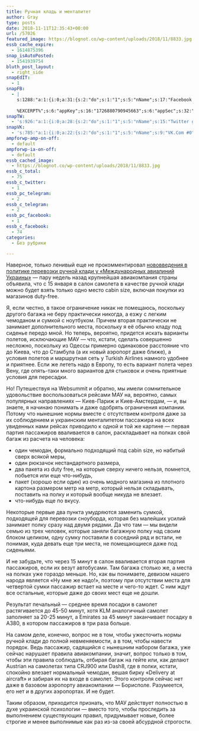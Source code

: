 ```yaml
---
title: Ручная кладь и менталитет
author: Gray
type: posts
date: 2018-11-11T12:35:43+00:00
url: /57026
featured_image: https://blognot.co/wp-content/uploads/2018/11/8833.jpg
essb_cache_expire:
  - 1614875396
snap_isAutoPosted:
  - 1541939754
bluth_post_layout:
  - right_side
snapEdIT:
  - 1
snapFB:
  - |
    s:1288:"a:1:{i:0;a:31:{s:2:"do";s:1:"1";s:5:"nName";s:17:"Facebook personal";s:9:"msgFormat";s:20:"%TITLE%
    
    %EXCERPT%";s:6:"appKey";s:16:"1726880790945663";s:6:"appSec";s:32:"9915e38ff56996512e9713516c208c4d";s:8:"postType";s:1:"A";s:7:"fltrsOn";i:0;s:5:"fltrs";a:0:{}s:7:"proxyOn";i:0;s:7:"useSURL";i:0;s:1:"v";i:350;s:3:"tpt";s:0:"";s:11:"attachVideo";s:1:"N";s:6:"imgUpl";s:1:"T";s:10:"riComments";s:1:"1";s:12:"riCommentsAA";s:1:"1";s:4:"uMsg";s:0:"";s:11:"accessToken";s:173:"EAAYilsQdH38BAGbBWNeledCJfoCAbh3ym4AOo7xEODbekVAReIRhhi0LAnzPFNAwaat0Tr1xSJoAvsAFJk0GUGmV2bqZBhT8qI3VwPtz681jKSyEZAIsTKbzUciHsYWcVzInMTeIEJAXIR5anW46o6j9lA64XdLsvmYOjvegZDZD";s:8:"authUser";s:17:"10212468541884244";s:12:"authUserName";s:29:"Сергей Петренко";s:4:"pgID";s:32:"133222213376133_2180551841976483";s:9:"wpImgSize";s:4:"full";s:15:"pageAccessToken";s:176:"EAAYilsQdH38BAArYgqPRN5Wkz8N7LbEeqSIxC3YgROS4wqFWGbWukrZAbZC3z29OUDS9aG6y2h0W58mSyspXyC6aBd8RGJaMJlT7C9ortS4TT31ZBIvo0g5meW1hqZBhrwyhi1lmelpiXeH7UBmA6a6BHdHcPFBvFiL4WBZB4NwZDZD";s:8:"isPosted";s:1:"1";s:7:"postURL";s:62:"http://www.facebook.com/133222213376133/posts/2180551841976483";s:5:"pDate";s:19:"2018-11-11 12:35:53";s:9:"isAutoImg";s:1:"A";s:8:"imgToUse";s:0:"";s:9:"isAutoURL";s:1:"A";s:8:"urlToUse";s:0:"";s:4:"doFB";i:0;}}";
snapTW:
  - 's:926:"a:1:{i:0;a:28:{s:2:"do";s:1:"1";s:5:"nName";s:15:"Twitter gray_ru";s:9:"msgFormat";s:14:"%TITLE%  %URL%";s:6:"appKey";s:21:"TtnkhV5ieh7aGiSY4OoJQ";s:6:"appSec";s:41:"HFj5WK0WRg2zQs87LI37ZGRCriUhl7f6tO7YrFVuk";s:7:"fltrsOn";i:0;s:5:"fltrs";a:0:{}s:7:"proxyOn";i:0;s:7:"useSURL";i:0;s:1:"v";i:350;s:5:"twURL";s:27:"https://twitter.com/gray_ru";s:11:"accessToken";s:50:"8518642-cnreXiVT5UwLikpn799CLpoo1W61fufZeTA4z39PIi";s:14:"accessTokenSec";s:45:"36nJUfLC6ZS1VLbdK44CrCxDUIE5u1wYJEQCYnKoKXAUs";s:5:"tw140";i:0;s:10:"riComments";s:1:"1";s:11:"riCommentsM";s:1:"1";s:12:"riCommentsAA";s:1:"1";s:8:"attchImg";s:1:"1";s:9:"wpImgSize";s:4:"full";s:8:"isPosted";s:1:"1";s:4:"pgID";s:19:"1061598388796514304";s:7:"postURL";s:54:"https://twitter.com/gray_ru/status/1061598388796514304";s:5:"pDate";s:19:"2018-11-11 12:35:54";s:9:"isAutoImg";s:1:"A";s:8:"imgToUse";s:0:"";s:9:"isAutoURL";s:1:"A";s:8:"urlToUse";s:0:"";s:4:"doTW";i:0;}}";'
snapVK:
  - 's:785:"a:1:{i:0;a:22:{s:2:"do";s:1:"1";s:5:"nName";s:9:"VK.Com #0";s:9:"msgFormat";s:9:"%EXCERPT%";s:8:"postType";s:1:"I";s:7:"fltrsOn";i:0;s:5:"fltrs";a:0:{}s:7:"proxyOn";i:0;s:7:"useSURL";i:0;s:1:"v";i:350;s:3:"url";s:22:"https://vk.com/gray_ru";s:5:"appID";s:7:"2004042";s:4:"pgID";s:7:"gray_ru";s:8:"authResp";s:159:"https://oauth.vk.com/blank.html#access_token=7c266a94fb1122969e25b20763c347a5bc800e03810fc03ac8d80b4ada40944a2b4a9800ea2c258865182&expires_in=0&user_id=1003673";s:9:"wpImgSize";s:4:"full";s:12:"appAuthToken";s:85:"7c266a94fb1122969e25b20763c347a5bc800e03810fc03ac8d80b4ada40944a2b4a9800ea2c258865182";s:11:"appAuthUser";s:7:"1003673";s:7:"pgIntID";s:7:"1003673";s:9:"isAutoImg";s:1:"A";s:8:"imgToUse";s:0:"";s:9:"isAutoURL";s:1:"A";s:8:"urlToUse";s:0:"";s:4:"doVK";i:0;}}";'
ampforwp-amp-on-off:
  - default
ampforwp-ia-on-off:
  - default
essb_cached_image:
  - https://blognot.co/wp-content/uploads/2018/11/8833.jpg
essb_c_total:
  - 75
essb_c_twitter:
  - 1
essb_pc_telegram:
  - 2
essb_c_telegram:
  - 2
essb_pc_facebook:
  - 1
essb_c_facebook:
  - 74
categories:
  - Без рубрики

---
```








Наверное, только ленивый еще не прокомментировал [нововведения в политике перевозки ручной клади у &#171;Международных авиалиний Украины&#187;][1] — пару недель назад крупнейшая авиакомпания страны объявила, что с 15 января в салон самолета в качестве ручной клади можно будет взять только одно место cabin size, включая покупки из магазинов duty-free. 

Я, если честно, в такое ограничение никак не помещаюсь, поскольку другого багажа не беру практически никогда, а езжу с легким чемоданом и сумкой с ноутбуком. Причем вторая практически не занимает дополнительного места, поскольку я её обычно кладу под сиденье передо мной. Но теперь, вероятно, придется искать варианты полетов, исключающие МАУ — что, кстати, сделать совершенно несложно, поскольку из Одессы примерно одинаковое расстояние что до Киева, что до Стамбула (а их новый аэропорт даже ближе), а условия полетов и маршрутная сеть у Turkish Airlines намного удобнее и приятнее. Если же лететь надо в Европу, то есть вариант полета через Вену, где опять-таки много вариантов для стыковок и очень приятные условия для пересадки.

Но! Путешествуя на Websummit и обратно, мы имели сомнительное удовольствие воспользоваться рейсами МАУ на, вероятно, самых популярных направлениях — Киев-Париж и Киев-Амстердам, — и, вы знаете, я начинаю понимать и даже одобрять ограничения компании. Потому что нынешние нормы вместе с отсутствием контроля даже за их соблюдением и украинским менталитетом пассажира на всех увиденных нами рейсах приводило к одной и той же картине — первая партия пассажиров вваливается в салон, раскладывает на полках свой багаж из расчета на человека:

  * один чемодан, формально подходящий под cabin size, но набитый сверх всякой меры,
  * один рюкзачок нестандартного размера,
  * два пакета из duty free, на которые сверху ничего нельзя, помнется, побьется или еще что-нибудь,
  * пакет (хорошо если один) из очень модного магазина из плотного картона размером метр на метр, который нельзя складывать, поставить на полку и который вообще никуда не влезает.
  * что-нибудь еще по вкусу.

Некоторые первые два пункта умудряются заменить сумкой, подходящей для перевозки сноуборда, которая без малейших усилий занимает полку сразу над двумя рядами. Да что там — мы видели семью из трех человек, которые заняли багажную полку над своим блоком целиком, одну сумку поставили в соседний ряд и встали, не понимая, куда девать еще три места, не помещающиеся даже под сиденьями. 

И не забудьте, что через 15 минут в салон вваливается вторая партия пассажиров, если их везут автобусами. Там багажа столько же, а места на полках уже гораздо меньше. Но, как вы понимаете, девизом нашего народа является &#171;Ну мне же надо!&#187;, поэтому при отсутствии места для четвертой сумки пассажир встает на месте и чего-то ждет. С ним ждут все остальные, которые даже до своих мест еще не дошли. 

Результат печальный — среднее время посадки в самолет растягивается до 45-50 минут, хотя KLM аналогичный самолет заполняет за 20-25 минут, а Emirates за 45 минут заканчивает посадку в A380, в котором пассажиров в три раза больше.

На самом деле, конечно, вопрос не в том, чтобы ужесточить нормы ручной клади до полной невменяемости, а в том, чтобы навести порядок. Ведь пассажир, садящийся с нынешним набором багажа, уже сейчас нарушает правила авиакомпании, значит, вопрос только в том, чтобы эти правила соблюдать, отбирая багаж на гейте или, как делают Austrian на самолетах типа CRJ900 или Dash8, где в полки, кстати, спокойно влезает нормальный чемодан, вешая бирку &#171;Delivery at aircraft&#187; и забирая их на входе в самолет. Этого контроля сейчас нет даже в базовом аэропорту авиакомпании — Борисполе. Разумеется, его нет и в других аэропортах. И не будет. 

Таким образом, приходится признать, что МАУ действует полностью в духе украинской психологии — вместо того, чтобы проследить за выполнением существующих правил, придумывает новые, более строгие и менее выполнимые как раз из-за своей абсурдной строгости.

 [1]: https://biz.nv.ua/markets/mau-uzhestochit-pravila-perevozki-ruchnoj-kladi-2503953.html